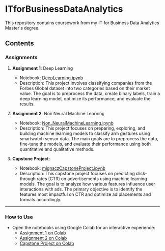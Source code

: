 # ITforBusinessDataAnalytics

This repository contains coursework from my IT for Business Data Analytics Master's degree.

## Contents

### Assignments
1. **Assignment 1**: Deep Learning
   - Notebook: [DeepLearning.ipynb](assignments/DeepLearning.ipynb)
   - Description: This project involves classifying companies from the Forbes Global dataset into two categories based on their market value. The goal is to preprocess the data, create binary labels, train a deep learning model, optimize its performance, and evaluate the results.

2. **Assignment 2**: Non Neural Machine Learning
   - Notebook: [Non_NeuralMachineLearning.ipynb](assignments/Non_NeuralMachineLearning.ipynb)
   - Description: This project focuses on preparing, exploring, and building machine learning models to classify arm gestures using smartwatch sensor data. The main goals are to preprocess the data, fine-tune the models, and evaluate their performance using both quantitative and qualitative methods.

3. **Capstone Project**: 
   - Notebook: [mignaczCapstoneProject.ipynb](assignments/mignaczCapstoneProject.ipynb)
   - Description: This capstone project focuses on predicting click-through rates (CTR) on advertisements using machine learning models. The goal is to analyze how various features influence user interactions with ads. The primary objective is to identify the features most impactful on CTR and optimize ad placements and formats accordingly.

---

### How to Use
- Open the notebooks using Google Colab for an interactive experience:
  - [Assignment 1 on Colab](https://colab.research.google.com/github/mignacz/ITforBusinessDataAnalytics/blob/main/assignments/DeepLearning.ipynb)
  - [Assignment 2 on Colab](https://colab.research.google.com/github/mignacz/ITforBusinessDataAnalytics/blob/main/assignments/Non_NeuralMachineLearning.ipynb)
  - [Capstone Project on Colab](https://github.com/mignacz/ITforBusinessDataAnalytics/blob/main/assignments/mignaczCapstoneProject.ipynb)